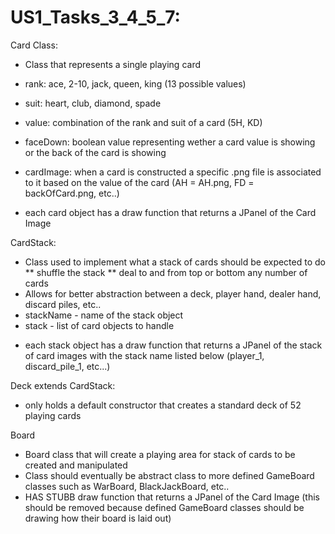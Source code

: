 # US1_Tasks_3_4_5_7:

Card Class:
 * Class that represents a single playing card
 
  * rank: ace, 2-10, jack, queen, king (13 possible values)
  * suit: heart, club, diamond, spade
  * value: combination of the rank and suit of a card (5H, KD)
  * faceDown: boolean value representing wether a card value is showing or the back of the card is showing
  * cardImage: when a card is constructed a specific .png file is associated to it based on the value of the card (AH = AH.png, FD = backOfCard.png, etc..)
  * each card object has a draw function that returns a JPanel of the Card Image

CardStack:
 * Class used to implement what a stack of cards should be expected to do
 ** shuffle the stack
 ** deal to and from top or bottom any number of cards
 * Allows for better abstraction between a deck, player hand, dealer hand, discard piles, etc..
 * stackName - name of the stack object
 * stack - list of card objects to handle 
- each stack object has a draw function that returns a JPanel of the stack of card images with the stack name listed below (player_1, discard_pile_1, etc...)

Deck extends CardStack:
 * only holds a default constructor that creates a standard deck of 52 playing cards

Board
 * Board class that will create a playing area for stack of cards to be created and manipulated
 * Class should eventually be abstract class to more defined GameBoard classes such as WarBoard, BlackJackBoard, etc..
 * HAS STUBB draw function that returns a JPanel of the Card Image (this should be removed because defined GameBoard classes should be drawing how their board is laid out)
